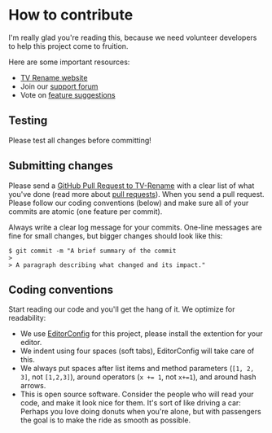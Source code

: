 # How to contribute

I'm really glad you're reading this, because we need volunteer developers to help this project come to fruition.

Here are some important resources:

  * [TV Rename website](http://www.tvrename.com/)
  * Join our [support forum](https://groups.google.com/forum/#!forum/tvrename)
  * Vote on [feature suggestions](http://ideas.theideawall.com/TVRename/Forum/Details/8dea3275-4010-4bab-9763-a8bb613517e0)

## Testing

Please test all changes before committing!

## Submitting changes

Please send a [GitHub Pull Request to TV-Rename](https://github.com/TV-Rename/tvrename/pull/new/master) with a clear list of what you've done (read more about [pull requests](http://help.github.com/pull-requests/)). When you send a pull request. Please follow our coding conventions (below) and make sure all of your commits are atomic (one feature per commit).

Always write a clear log message for your commits. One-line messages are fine for small changes, but bigger changes should look like this:

    $ git commit -m "A brief summary of the commit
    > 
    > A paragraph describing what changed and its impact."

## Coding conventions

Start reading our code and you'll get the hang of it. We optimize for readability:

  * We use [EditorConfig](http://editorconfig.org/) for this project, please install the extention for your editor.
  * We indent using four spaces (soft tabs), EditorConfig will take care of this.
  * We always put spaces after list items and method parameters (`[1, 2, 3]`, not `[1,2,3]`), around operators (`x += 1`, not `x+=1`), and around hash arrows.
  * This is open source software. Consider the people who will read your code, and make it look nice for them. It's sort of like driving a car: Perhaps you love doing donuts when you're alone, but with passengers the goal is to make the ride as smooth as possible.
